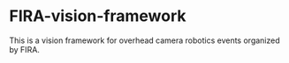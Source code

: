 FIRA-vision-framework
=====================

This is a vision framework for overhead camera robotics events organized by FIRA.

